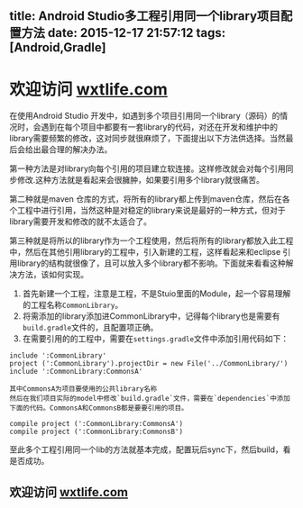title: Android Studio多工程引用同一个library项目配置方法
date: 2015-12-17 21:57:12
tags: [Android,Gradle]
---
# 欢迎访问 [wxtlife.com](http://www.wxtlife.com)
在使用Android Studio 开发中，如遇到多个项目引用同一个library（源码）的情况时，会遇到在每个项目中都要有一套library的代码，对还在开发和维护中的library需要频繁的修改，这对同步就很麻烦了，下面提出以下方法供选择。当然最后会给出最合理的解决办法。

第一种方法是对library向每个引用的项目建立软连接。这样修改就会对每个引用同步修改.这种方法就是看起来会很臃肿，如果要引用多个library就很痛苦。

第二种就是maven 仓库的方式，将所有的library都上传到maven仓库，然后在各个工程中进行引用，当然这种是对稳定的library来说是最好的一种方式，但对于library需要开发和修改的就不太适合了。

<!-- more --> 

第三种就是将所以的library作为一个工程使用，然后将所有的library都放入此工程中，然后在其他引用library的工程中，引入新建的工程，这样看起来和eclipse 引用library的结构就很像了，且可以放入多个library都不影响。下面就来看看这种解决方法，该如何实现。

1. 首先新建一个工程，注意是工程，不是Stuio里面的Module，起一个容易理解的工程名称`CommonLibrary`。
2. 将需添加的library添加进CommonLibrary中，记得每个library也是需要有`build.gradle`文件的，且配置项正确。
3. 在需要引用的的工程中，需要在`settings.gradle`文件中添加引用代码如下：
```
include ':CommonLibrary'
project (':CommonLibrary').projectDir = new File('../CommonLibrary/')
include ':CommonLibrary:CommonsA'
```
    其中CommonsA为项目要使用的公共library名称
    然后在我们项目实际的model中修改`build.gradle`文件，需要在`dependencies`中添加下面的代码。CommonsA和CommonsB都是要要引用的项目。
```
compile project (':CommonLibrary:CommonsA')
compile project (':CommonLibrary:CommonsB')
```
   
至此多个工程引用同一个lib的方法就基本完成，配置玩后sync下，然后build，看是否成功。

## 欢迎访问 [wxtlife.com](http://www.wxtlife.com)
